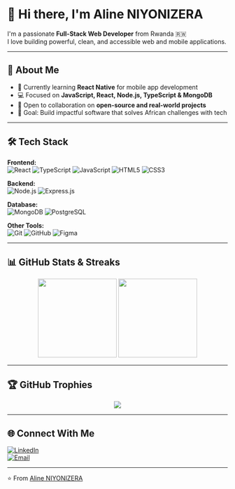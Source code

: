 # 👋 Hi there, I'm Aline NIYONIZERA  

I'm a passionate **Full-Stack Web Developer** from Rwanda 🇷🇼  
I love building powerful, clean, and accessible web and mobile applications.  

---

## 🚀 About Me  
- 🌱 Currently learning **React Native** for mobile app development  
- 💻 Focused on **JavaScript, React, Node.js, TypeScript & MongoDB**  
- 🤝 Open to collaboration on **open-source and real-world projects**  
- 🎯 Goal: Build impactful software that solves African challenges with tech  

---

## 🛠️ Tech Stack  

**Frontend:**  
![React](https://img.shields.io/badge/React-20232A?style=for-the-badge&logo=react&logoColor=61DAFB)
![TypeScript](https://img.shields.io/badge/TypeScript-007ACC?style=for-the-badge&logo=typescript&logoColor=white)
![JavaScript](https://img.shields.io/badge/JavaScript-323330?style=for-the-badge&logo=javascript&logoColor=F7DF1E)
![HTML5](https://img.shields.io/badge/HTML5-E34F26?style=for-the-badge&logo=html5&logoColor=white)
![CSS3](https://img.shields.io/badge/CSS3-1572B6?style=for-the-badge&logo=css3&logoColor=white)

**Backend:**  
![Node.js](https://img.shields.io/badge/Node.js-43853D?style=for-the-badge&logo=node.js&logoColor=white)
![Express.js](https://img.shields.io/badge/Express.js-404D59?style=for-the-badge)

**Database:**  
![MongoDB](https://img.shields.io/badge/MongoDB-4EA94B?style=for-the-badge&logo=mongodb&logoColor=white)
![PostgreSQL](https://img.shields.io/badge/PostgreSQL-316192?style=for-the-badge&logo=postgresql&logoColor=white)

**Other Tools:**  
![Git](https://img.shields.io/badge/Git-F05032?style=for-the-badge&logo=git&logoColor=white)
![GitHub](https://img.shields.io/badge/GitHub-100000?style=for-the-badge&logo=github&logoColor=white)
![Figma](https://img.shields.io/badge/Figma-F24E1E?style=for-the-badge&logo=figma&logoColor=white)

---

## 📊 GitHub Stats & Streaks  

<div align="center">
  <img src="https://github-readme-stats.vercel.app/api?username=Aline-CROIRE&show_icons=true&count_private=true&hide_border=false&theme=tokyonight" height="180px" />
  <img src="https://github-readme-streak-stats.herokuapp.com?user=Aline-CROIRE&theme=tokyonight&hide_border=false" height="180px" />
</div>  

---

## 🏆 GitHub Trophies  

<div align="center">
  <img src="https://github-profile-trophy.vercel.app/?username=Aline-CROIRE&theme=tokyonight&no-frame=true&no-bg=true&margin-w=8" />
</div>  

---

## 🌐 Connect With Me  

[![LinkedIn](https://img.shields.io/badge/LinkedIn-0A66C2?style=for-the-badge&logo=linkedin&logoColor=white)](https://www.linkedin.com/in/aline-niyonizera)  
[![Email](https://img.shields.io/badge/Email-D14836?style=for-the-badge&logo=gmail&logoColor=white)](mailto:alinexniyonizera@gmail.com)  

---

⭐️ From [Aline NIYONIZERA](https://github.com/Aline-CROIRE)  
